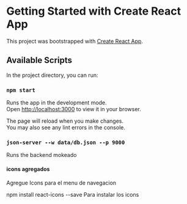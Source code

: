 # Getting Started with Create React App

This project was bootstrapped with [Create React App](https://github.com/facebook/create-react-app).

## Available Scripts

In the project directory, you can run:

### `npm start`

Runs the app in the development mode.\
Open [http://localhost:3000](http://localhost:3000) to view it in your browser.

The page will reload when you make changes.\
You may also see any lint errors in the console.

### `json-server --w data/db.json --p 9000` ###

Runs the backend mokeado


#### icons agregados ####

Agregue Icons para el menu de navegacion

npm install react-icons --save  Para instalar los icons
